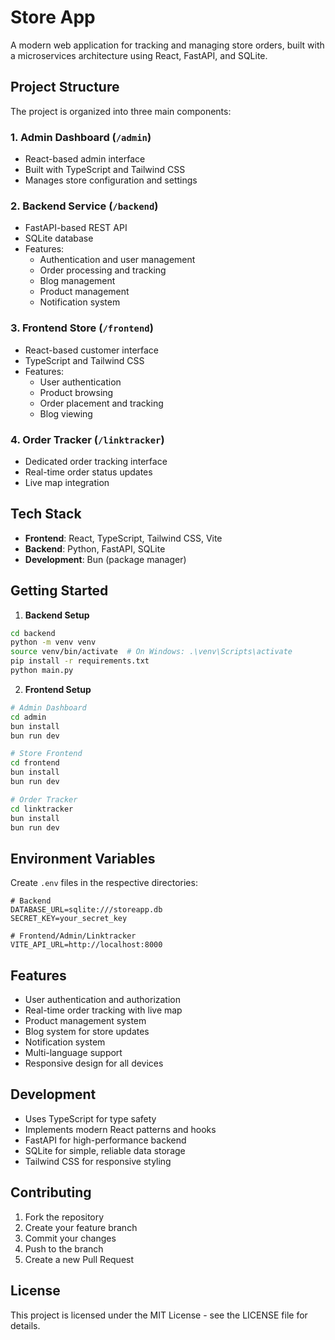 # Store App

A modern web application for tracking and managing store orders, built with a microservices architecture using React, FastAPI, and SQLite.

## Project Structure

The project is organized into three main components:

### 1. Admin Dashboard (`/admin`)
- React-based admin interface
- Built with TypeScript and Tailwind CSS
- Manages store configuration and settings

### 2. Backend Service (`/backend`)
- FastAPI-based REST API
- SQLite database
- Features:
  - Authentication and user management
  - Order processing and tracking
  - Blog management
  - Product management
  - Notification system

### 3. Frontend Store (`/frontend`)
- React-based customer interface
- TypeScript and Tailwind CSS
- Features:
  - User authentication
  - Product browsing
  - Order placement and tracking
  - Blog viewing

### 4. Order Tracker (`/linktracker`)
- Dedicated order tracking interface
- Real-time order status updates
- Live map integration

## Tech Stack

- **Frontend**: React, TypeScript, Tailwind CSS, Vite
- **Backend**: Python, FastAPI, SQLite
- **Development**: Bun (package manager)

## Getting Started

1. **Backend Setup**
```bash
cd backend
python -m venv venv
source venv/bin/activate  # On Windows: .\venv\Scripts\activate
pip install -r requirements.txt
python main.py
```

2. **Frontend Setup**
```bash
# Admin Dashboard
cd admin
bun install
bun run dev

# Store Frontend
cd frontend
bun install
bun run dev

# Order Tracker
cd linktracker
bun install
bun run dev
```

## Environment Variables

Create `.env` files in the respective directories:

```env
# Backend
DATABASE_URL=sqlite:///storeapp.db
SECRET_KEY=your_secret_key

# Frontend/Admin/Linktracker
VITE_API_URL=http://localhost:8000
```

## Features

- User authentication and authorization
- Real-time order tracking with live map
- Product management system
- Blog system for store updates
- Notification system
- Multi-language support
- Responsive design for all devices

## Development

- Uses TypeScript for type safety
- Implements modern React patterns and hooks
- FastAPI for high-performance backend
- SQLite for simple, reliable data storage
- Tailwind CSS for responsive styling

## Contributing

1. Fork the repository
2. Create your feature branch
3. Commit your changes
4. Push to the branch
5. Create a new Pull Request

## License

This project is licensed under the MIT License - see the LICENSE file for details.